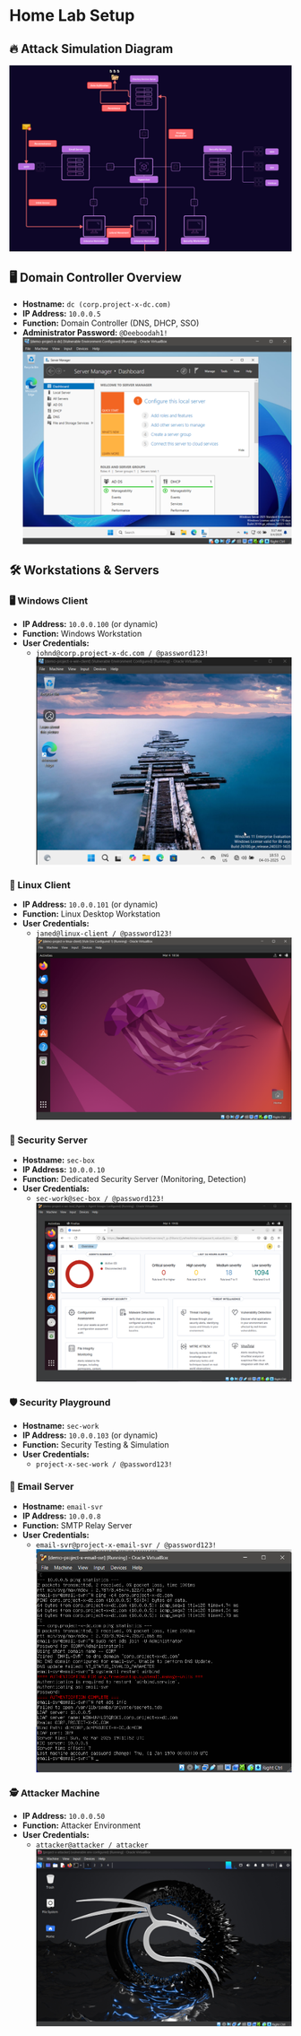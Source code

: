 # Home Lab Setup

## 🔥 Attack Simulation Diagram
![Attack Simulation](./assets/attack-simulation.png)

## 🖥️ Domain Controller Overview
- **Hostname:** `dc (corp.project-x-dc.com)`
- **IP Address:** `10.0.0.5`
- **Function:** Domain Controller (DNS, DHCP, SSO)
- **Administrator Password:** `@Deeboodah1!`
![Domain Controller](./assets/domain-controller.png)

## 🛠️ Workstations & Servers

### 🖥️ Windows Client
- **IP Address:** `10.0.0.100` (or dynamic)
- **Function:** Windows Workstation
- **User Credentials:**  
  - `johnd@corp.project-x-dc.com / @password123!`
![Windows Client](./assets/windows-client-workstation.png)

### 🐧 Linux Client
- **IP Address:** `10.0.0.101` (or dynamic)
- **Function:** Linux Desktop Workstation
- **User Credentials:**  
  - `janed@linux-client / @password123!`
![Linux Client](./assets/linux-client-workstation.png)

### 🔐 Security Server
- **Hostname:** `sec-box`
- **IP Address:** `10.0.0.10`
- **Function:** Dedicated Security Server (Monitoring, Detection)
- **User Credentials:**  
  - `sec-work@sec-box / @password123!`
![Security Server](./assets/security-server-handling-linux-and-windows-clients-along-with-dc.png)

### 🛡️ Security Playground
- **Hostname:** `sec-work`
- **IP Address:** `10.0.0.103` (or dynamic)
- **Function:** Security Testing & Simulation
- **User Credentials:**  
  - `project-x-sec-work / @password123!`

### 📧 Email Server
- **Hostname:** `email-svr`
- **IP Address:** `10.0.0.8`
- **Function:** SMTP Relay Server
- **User Credentials:**  
  - `email-svr@project-x-email-svr / @password123!`
![Email Server](./assets/email-server-workstation.png)

### 🕵️ Attacker Machine
- **IP Address:** `10.0.0.50`
- **Function:** Attacker Environment
- **User Credentials:**  
  - `attacker@attacker / attacker`
![Attacker Machine](./assets/attacker-machine.png)

